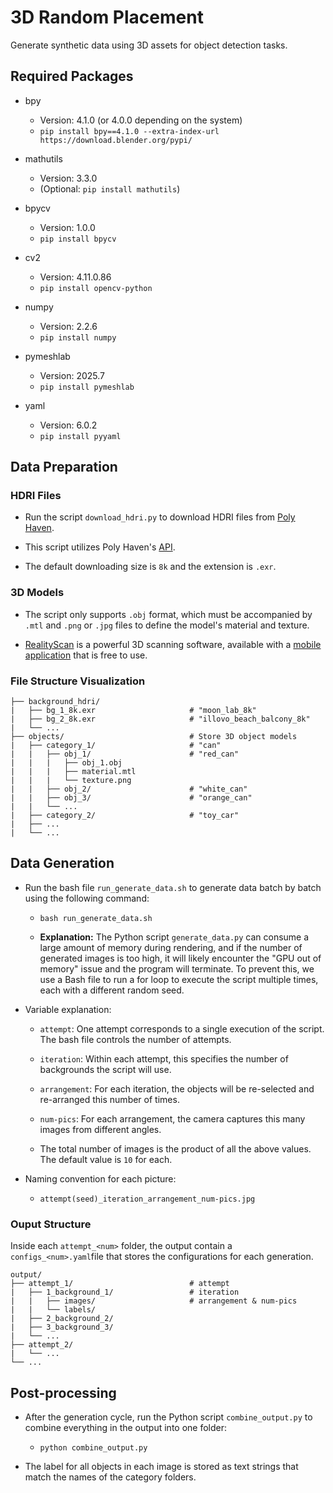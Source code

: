 # 3D Random Placement

Generate synthetic data using 3D assets for object detection tasks.

## Required Packages

- bpy
    - Version: 4.1.0 (or 4.0.0 depending on the system)
    - ```pip install bpy==4.1.0 --extra-index-url https://download.blender.org/pypi/```

- mathutils
    - Version: 3.3.0
    - (Optional: ```pip install mathutils```)

- bpycv
    - Version: 1.0.0
    - ```pip install bpycv```
    
- cv2
    - Version: 4.11.0.86
    - ```pip install opencv-python```

- numpy
    - Version: 2.2.6
    - ```pip install numpy```

- pymeshlab
    - Version: 2025.7
    - ```pip install pymeshlab```

- yaml
    - Version: 6.0.2
    - ```pip install pyyaml```



## Data Preparation

### HDRI Files

- Run the script ```download_hdri.py``` to download HDRI files from [Poly Haven](https://polyhaven.com/hdris).

- This script utilizes Poly Haven's [API](https://redocly.github.io/redoc/?url=https://api.polyhaven.com/api-docs/swagger.json&nocors).

- The default downloading size is ```8k``` and the extension is ```.exr```.

### 3D Models

- The script only supports ```.obj``` format, which must be accompanied by ```.mtl``` and ```.png``` or ```.jpg``` files to define the model's material and texture.

- [RealityScan](https://www.realityscan.com/en-US) is a powerful 3D scanning software, available with a [mobile application](https://apps.apple.com/us/app/realityscan-mobile/id1584832280) that is free to use.

### File Structure Visualization

```                           
├── background_hdri/                    
|   ├── bg_1_8k.exr                     # "moon_lab_8k"
|   ├── bg_2_8k.exr                     # "illovo_beach_balcony_8k"
|   └── ...
├── objects/                            # Store 3D object models
|   ├── category_1/                     # "can"
|   |   ├── obj_1/                      # "red_can"
|   |   |   ├── obj_1.obj
|   |   |   ├── material.mtl
|   |   |   └── texture.png
|   |   ├── obj_2/                      # "white_can"
|   |   ├── obj_3/                      # "orange_can"
|   |   └── ...
|   ├── category_2/                     # "toy_car"
|   ├── ...
|   └── ...
```



## Data Generation

- Run the bash file ```run_generate_data.sh``` to generate data batch by batch using the following command:

    - ```bash run_generate_data.sh```

    - **Explanation:** The Python script ```generate_data.py``` can consume a large amount of memory during rendering, and if the number of generated images is too high, it will likely encounter the "GPU out of memory" issue and the program will terminate. To prevent this, we use a Bash file to run a for loop to execute the script multiple times, each with a different random seed.

- Variable explanation:

    - ```attempt```: One attempt corresponds to a single execution of the script. The bash file controls the number of attempts.
    
    - ```iteration```: Within each attempt, this specifies the number of backgrounds the script will use.
    
    - ```arrangement```: For each iteration, the objects will be re-selected and re-arranged this number of times.
    
    - ```num-pics```: For each arrangement, the camera captures this many images from different angles.

    - The total number of images is the product of all the above values. The default value is ```10``` for each.
    
- Naming convention for each picture:  

    - ```attempt(seed)_iteration_arrangement_num-pics.jpg```

### Ouput Structure

Inside each ```attempt_<num>``` folder, the output contain a  ```configs_<num>.yaml```file that stores the configurations for each generation.

```
output/
├── attempt_1/                          # attempt
|   ├── 1_background_1/                 # iteration
|   |   ├── images/                     # arrangement & num-pics
|   |   └── labels/
|   ├── 2_background_2/
|   ├── 3_background_3/
|   └── ...
├── attempt_2/
|   └── ...
└── ... 
```

## Post-processing

- After the generation cycle, run the Python script ```combine_output.py``` to combine everything in the output into one folder:
    - ```python combine_output.py```

- The label for all objects in each image is stored as text strings that match the names of the category folders.